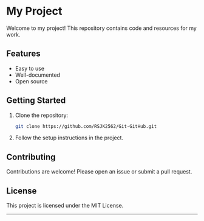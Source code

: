 # My Project

Welcome to my project! This repository contains code and resources for my work.

## Features

- Easy to use
- Well-documented
- Open source

## Getting Started

1. Clone the repository:
    ```bash
    git clone https://github.com/RSJK2562/Git-GitHub.git
    ```
2. Follow the setup instructions in the project.

## Contributing

Contributions are welcome! Please open an issue or submit a pull request.

## License

This project is licensed under the MIT License.

---
